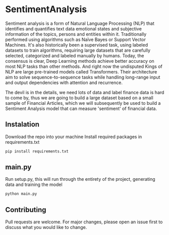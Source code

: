 # SentimentAnalysis
Sentiment analysis is a form of Natural Language Processing (NLP) that identifies and quantifies text data emotional states and subjective information of the topics, persons and entities within it. Traditionally performed using algorithms such as Naïve Bayes or Support Vector Machines. It's also historically been a supervised task, using labeled datasets to train algorithms, requiring large datasets that are carefully selected, categorized and labeled manually by humans.
Today, the consensus is clear, Deep Learning methods achieve better accuracy on most NLP tasks than other methods. And right now the undisputed Kings of NLP are large pre-trained models called Transformers. Their architecture aim to solve sequence-to-sequence tasks while handling long-range input and output dependencies  with attention and recurrence.

The devil is in the details, we need lots of data and label finance data is hard to come by, thus we are going to build a large dataset based on a small sample of Financial Articles, which we will subsequently be used to build a Sentiment Analysis model that can measure 'sentiment' of financial data.

## Instalation
Download the repo into your machine
Install required packages in requirements.txt
```bash
pip install requirements.txt
```
## main.py
Run setup.py, this will run through the entirety of the project, generating data and training the model
```bash
python main.py
```

## Contributing
Pull requests are welcome. For major changes, please open an issue first to discuss what you would like to change.
